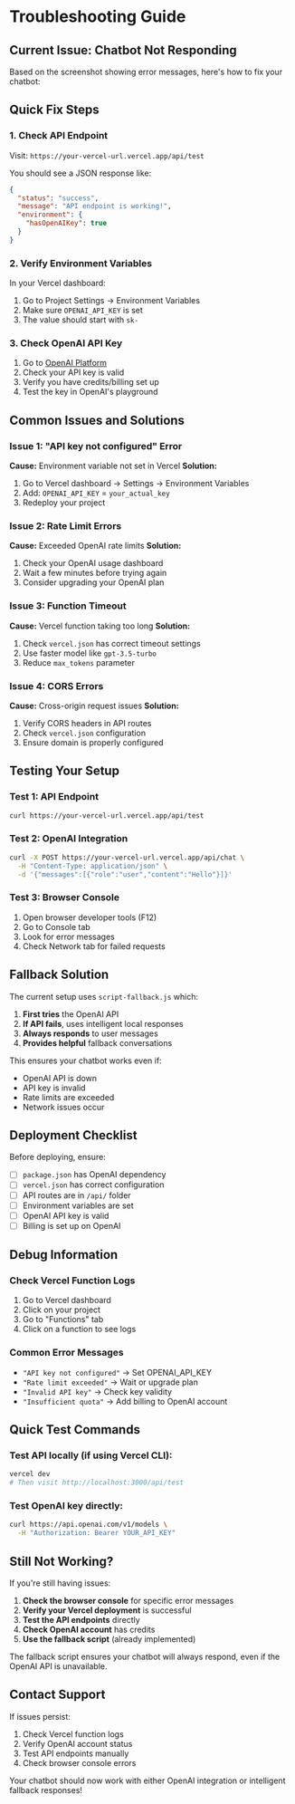 # Troubleshooting Guide

## Current Issue: Chatbot Not Responding

Based on the screenshot showing error messages, here's how to fix your chatbot:

## Quick Fix Steps

### 1. Check API Endpoint
Visit: `https://your-vercel-url.vercel.app/api/test`

You should see a JSON response like:
```json
{
  "status": "success",
  "message": "API endpoint is working!",
  "environment": {
    "hasOpenAIKey": true
  }
}
```

### 2. Verify Environment Variables
In your Vercel dashboard:
1. Go to Project Settings → Environment Variables
2. Make sure `OPENAI_API_KEY` is set
3. The value should start with `sk-`

### 3. Check OpenAI API Key
1. Go to [OpenAI Platform](https://platform.openai.com/)
2. Check your API key is valid
3. Verify you have credits/billing set up
4. Test the key in OpenAI's playground

## Common Issues and Solutions

### Issue 1: "API key not configured" Error
**Cause:** Environment variable not set in Vercel
**Solution:**
1. Go to Vercel dashboard → Settings → Environment Variables
2. Add: `OPENAI_API_KEY` = `your_actual_key`
3. Redeploy your project

### Issue 2: Rate Limit Errors
**Cause:** Exceeded OpenAI rate limits
**Solution:**
1. Check your OpenAI usage dashboard
2. Wait a few minutes before trying again
3. Consider upgrading your OpenAI plan

### Issue 3: Function Timeout
**Cause:** Vercel function taking too long
**Solution:**
1. Check `vercel.json` has correct timeout settings
2. Use faster model like `gpt-3.5-turbo`
3. Reduce `max_tokens` parameter

### Issue 4: CORS Errors
**Cause:** Cross-origin request issues
**Solution:**
1. Verify CORS headers in API routes
2. Check `vercel.json` configuration
3. Ensure domain is properly configured

## Testing Your Setup

### Test 1: API Endpoint
```bash
curl https://your-vercel-url.vercel.app/api/test
```

### Test 2: OpenAI Integration
```bash
curl -X POST https://your-vercel-url.vercel.app/api/chat \
  -H "Content-Type: application/json" \
  -d '{"messages":[{"role":"user","content":"Hello"}]}'
```

### Test 3: Browser Console
1. Open browser developer tools (F12)
2. Go to Console tab
3. Look for error messages
4. Check Network tab for failed requests

## Fallback Solution

The current setup uses `script-fallback.js` which:
1. **First tries** the OpenAI API
2. **If API fails**, uses intelligent local responses
3. **Always responds** to user messages
4. **Provides helpful** fallback conversations

This ensures your chatbot works even if:
- OpenAI API is down
- API key is invalid
- Rate limits are exceeded
- Network issues occur

## Deployment Checklist

Before deploying, ensure:
- [ ] `package.json` has OpenAI dependency
- [ ] `vercel.json` has correct configuration
- [ ] API routes are in `/api/` folder
- [ ] Environment variables are set
- [ ] OpenAI API key is valid
- [ ] Billing is set up on OpenAI

## Debug Information

### Check Vercel Function Logs
1. Go to Vercel dashboard
2. Click on your project
3. Go to "Functions" tab
4. Click on a function to see logs

### Common Error Messages
- `"API key not configured"` → Set OPENAI_API_KEY
- `"Rate limit exceeded"` → Wait or upgrade plan
- `"Invalid API key"` → Check key validity
- `"Insufficient quota"` → Add billing to OpenAI account

## Quick Test Commands

### Test API locally (if using Vercel CLI):
```bash
vercel dev
# Then visit http://localhost:3000/api/test
```

### Test OpenAI key directly:
```bash
curl https://api.openai.com/v1/models \
  -H "Authorization: Bearer YOUR_API_KEY"
```

## Still Not Working?

If you're still having issues:

1. **Check the browser console** for specific error messages
2. **Verify your Vercel deployment** is successful
3. **Test the API endpoints** directly
4. **Check OpenAI account** has credits
5. **Use the fallback script** (already implemented)

The fallback script ensures your chatbot will always respond, even if the OpenAI API is unavailable.

## Contact Support

If issues persist:
1. Check Vercel function logs
2. Verify OpenAI account status
3. Test API endpoints manually
4. Check browser console errors

Your chatbot should now work with either OpenAI integration or intelligent fallback responses!
